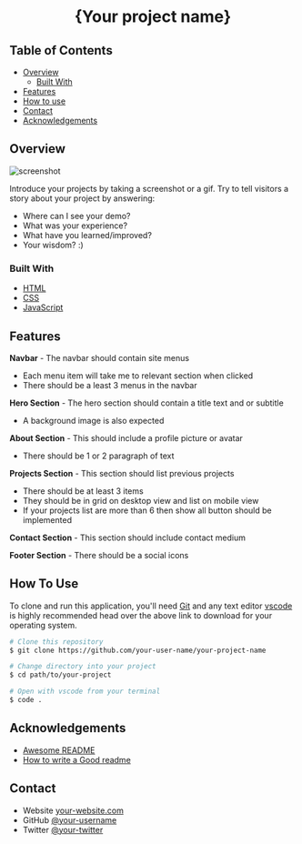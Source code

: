 <!-- Please update value in the {}  -->

<h1 align="center">{Your project name}</h1>


<!-- TABLE OF CONTENTS -->

## Table of Contents

- [Overview](#overview)
  - [Built With](#built-with)
- [Features](#features)
- [How to use](#how-to-use)
- [Contact](#contact)
- [Acknowledgements](#acknowledgements)

<!-- OVERVIEW -->

## Overview

![screenshot](https://user-images.githubusercontent.com/16707738/92399059-5716eb00-f132-11ea-8b14-bcacdc8ec97b.png)

Introduce your projects by taking a screenshot or a gif. Try to tell visitors a story about your project by answering:

- Where can I see your demo?
- What was your experience?
- What have you learned/improved?
- Your wisdom? :)

### Built With

<!-- This section should list any major frameworks that you built your project using. Here are a few examples.-->

- [HTML](https://www.w3schools.com/html/)
- [CSS](https://www.w3schools.com/css/)
- [JavaScript](https://developer.mozilla.org/en-US/docs/Web/JavaScript)

## Features

<!-- List the features of your application or follow the template. Don't share the figma file here :) -->

**Navbar** - The navbar should contain site menus
-  Each menu item will take me to relevant section when clicked
-  There should be a least 3 menus in the navbar

**Hero Section** - The hero section should contain a title text and or subtitle
 -  A background image is also expected

**About Section** - This should include a profile picture or avatar
- There should be 1 or 2 paragraph of text

**Projects Section** - This section should list previous projects
 - There should be at least 3 items
 - They should be in grid on desktop view and list on mobile view
- If your projects list are more than 6 then show all button should be implemented

**Contact Section** - This section should include contact medium 

**Footer Section** - There should be a social icons


## How To Use

<!-- Example: -->

To clone and run this application, you'll need [Git](https://git-scm.com) and any text editor [vscode](https://code.visualstudio.com/) is highly recommended head over the above link to download for your operating system.

```bash
# Clone this repository
$ git clone https://github.com/your-user-name/your-project-name

# Change directory into your project
$ cd path/to/your-project

# Open with vscode from your terminal
$ code .
```

## Acknowledgements

<!-- This section should list any articles or add-ons/plugins that helps you to complete the project. This is optional but it will help you in the future. For example: -->

- [Awesome README](https://github.com/matiassingers/awesome-readme)
 - [How to write a Good readme](https://bulldogjob.com/news/449-how-to-write-a-good-readme-for-your-github-project)



## Contact

- Website [your-website.com](https://{your-web-site-link})
- GitHub [@your-username](https://{github.com/your-usermame})
- Twitter [@your-twitter](https://{twitter.com/your-username})